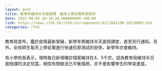 ```yaml
---
layout: post
title: 新學年維持半天面授課　維持上學前需快測安排
date: 2022-08-05 18:10:20.000000000 +08:00
link: https://news.rthk.hk/rthk/ch/component/k2/1661100-20220805.htm
categories: rthk
---
```


教育局宣布，鑑於疫情最新發展，新學年將維持半天面授課堂，直至另行通知。另外，全校師生每天上學前需進行快速抗原測試的安排，新學年亦會維持。

有小學校長表示，現時每日新增確診個案維持在4、5千宗，認為教育局維持半日面授課的決定恰當，相信有關做法已平衡風險，亦不會影響學生的學習進度。
